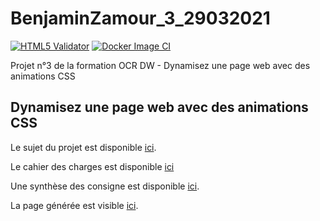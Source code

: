 # BenjaminZamour_3_29032021

[![HTML5 Validator](https://github.com/benjamin-fukdawurld/BenjaminZamour_3_29032021/actions/workflows/main.yml/badge.svg?event=push)](https://github.com/benjamin-fukdawurld/BenjaminZamour_3_29032021/actions/workflows/main.yml)
[![Docker Image CI](https://github.com/benjamin-fukdawurld/BenjaminZamour_3_29032021/actions/workflows/docker-image.yml/badge.svg)](https://github.com/benjamin-fukdawurld/BenjaminZamour_3_29032021/actions/workflows/docker-image.yml)

Projet n°3 de la formation OCR DW - Dynamisez une page web avec des animations CSS

## Dynamisez une page web avec des animations CSS

Le sujet du projet est disponible [ici](https://openclassrooms.com/fr/paths/185/projects/637/assignment).

Le cahier des charges est disponible [ici](docs/Brief_creatif_-_Ohmyfood!.pdf)

Une synthèse des consigne est disponible [ici](docs/instructions.md).

La page générée est visible [ici](https://benjamin-fukdawurld.github.io/BenjaminZamour_3_29032021/).
